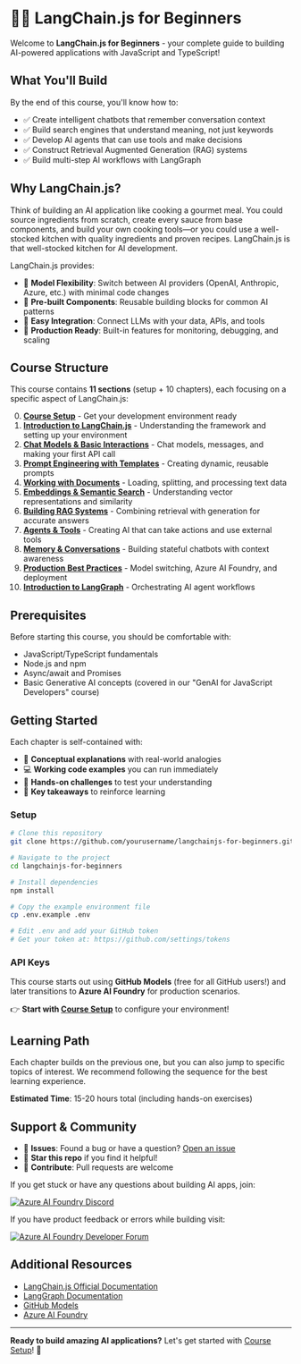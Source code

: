 # 🦜🔗 LangChain.js for Beginners

Welcome to **LangChain.js for Beginners** - your complete guide to building AI-powered applications with JavaScript and TypeScript!

## What You'll Build

By the end of this course, you'll know how to:
- ✅ Create intelligent chatbots that remember conversation context
- ✅ Build search engines that understand meaning, not just keywords
- ✅ Develop AI agents that can use tools and make decisions
- ✅ Construct Retrieval Augmented Generation (RAG) systems
- ✅ Build multi-step AI workflows with LangGraph

## Why LangChain.js?

Think of building an AI application like cooking a gourmet meal. You could source ingredients from scratch, create every sauce from base components, and build your own cooking tools—or you could use a well-stocked kitchen with quality ingredients and proven recipes. LangChain.js is that well-stocked kitchen for AI development.

LangChain.js provides:
- 🔌 **Model Flexibility**: Switch between AI providers (OpenAI, Anthropic, Azure, etc.) with minimal code changes
- 🧩 **Pre-built Components**: Reusable building blocks for common AI patterns
- 🔄 **Easy Integration**: Connect LLMs with your data, APIs, and tools
- 🎯 **Production Ready**: Built-in features for monitoring, debugging, and scaling

## Course Structure

This course contains **11 sections** (setup + 10 chapters), each focusing on a specific aspect of LangChain.js:

0. **[Course Setup](./00-course-setup/README.md)** - Get your development environment ready
1. **[Introduction to LangChain.js](./01-introduction/README.md)** - Understanding the framework and setting up your environment
2. **[Chat Models & Basic Interactions](./02-chat-models/README.md)** - Chat models, messages, and making your first API call
3. **[Prompt Engineering with Templates](./03-prompt-templates/README.md)** - Creating dynamic, reusable prompts
4. **[Working with Documents](./04-working-with-documents/README.md)** - Loading, splitting, and processing text data
5. **[Embeddings & Semantic Search](./05-embeddings-semantic-search/README.md)** - Understanding vector representations and similarity
6. **[Building RAG Systems](./06-rag-systems/README.md)** - Combining retrieval with generation for accurate answers
7. **[Agents & Tools](./07-agents-tools/README.md)** - Creating AI that can take actions and use external tools
8. **[Memory & Conversations](./08-memory-conversations/README.md)** - Building stateful chatbots with context awareness
9. **[Production Best Practices](./09-production-best-practices/README.md)** - Model switching, Azure AI Foundry, and deployment
10. **[Introduction to LangGraph](./10-langgraph-intro/README.md)** - Orchestrating AI agent workflows

## Prerequisites

Before starting this course, you should be comfortable with:
- JavaScript/TypeScript fundamentals
- Node.js and npm
- Async/await and Promises
- Basic Generative AI concepts (covered in our "GenAI for JavaScript Developers" course)

## Getting Started

Each chapter is self-contained with:
- 📖 **Conceptual explanations** with real-world analogies
- 💻 **Working code examples** you can run immediately
- 🎯 **Hands-on challenges** to test your understanding
- 🔑 **Key takeaways** to reinforce learning

### Setup

```bash
# Clone this repository
git clone https://github.com/yourusername/langchainjs-for-beginners.git

# Navigate to the project
cd langchainjs-for-beginners

# Install dependencies
npm install

# Copy the example environment file
cp .env.example .env

# Edit .env and add your GitHub token
# Get your token at: https://github.com/settings/tokens
```

### API Keys

This course starts out using **GitHub Models** (free for all GitHub users!) and later transitions to **Azure AI Foundry** for production scenarios.

👉 **Start with [Course Setup](./00-course-setup/README.md)** to configure your environment!

## Learning Path

Each chapter builds on the previous one, but you can also jump to specific topics of interest. We recommend following the sequence for the best learning experience.

**Estimated Time**: 15-20 hours total (including hands-on exercises)

## Support & Community

- 💬 **Issues**: Found a bug or have a question? [Open an issue](https://github.com/yourusername/langchainjs-for-beginners/issues)
- 🌟 **Star this repo** if you find it helpful!
- 🤝 **Contribute**: Pull requests are welcome

If you get stuck or have any questions about building AI apps, join:

[![Azure AI Foundry Discord](https://img.shields.io/badge/Discord-Azure_AI_Foundry_Community_Discord-blue?style=for-the-badge&logo=discord&color=5865f2&logoColor=fff)](https://aka.ms/foundry/discord)

If you have product feedback or errors while building visit:

[![Azure AI Foundry Developer Forum](https://img.shields.io/badge/GitHub-Azure_AI_Foundry_Developer_Forum-blue?style=for-the-badge&logo=github&color=000000&logoColor=fff)](https://aka.ms/foundry/forum)

## Additional Resources

- [LangChain.js Official Documentation](https://js.langchain.com/)
- [LangGraph Documentation](https://langchain-ai.github.io/langgraphjs/)
- [GitHub Models](https://github.com/marketplace/models)
- [Azure AI Foundry](https://learn.microsoft.com/en-us/azure/ai-foundry/)

---

**Ready to build amazing AI applications?** Let's get started with [Course Setup](./00-course-setup/README.md)! 🚀
